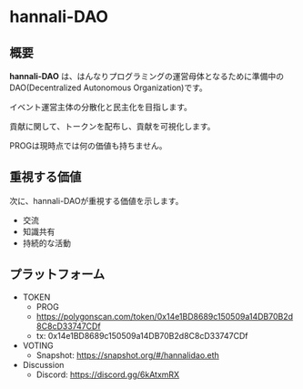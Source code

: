# hannali-DAO

## 概要

**hannali-DAO** は、はんなりプログラミングの運営母体となるために準備中のDAO(Decentralized Autonomous Organization)です。

イベント運営主体の分散化と民主化を目指します。

貢献に関して、トークンを配布し、貢献を可視化します。

PROGは現時点では何の価値も持ちません。

## 重視する価値

次に、hannali-DAOが重視する価値を示します。

- 交流
- 知識共有
- 持続的な活動

## プラットフォーム

- TOKEN
  - PROG
  - https://polygonscan.com/token/0x14e1BD8689c150509a14DB70B2d8C8cD33747CDf
  - tx: 0x14e1BD8689c150509a14DB70B2d8C8cD33747CDf
- VOTING
  - Snapshot: https://snapshot.org/#/hannalidao.eth
- Discussion
  - Discord: https://discord.gg/6kAtxmRX
